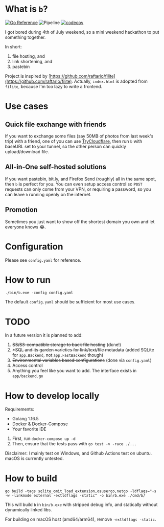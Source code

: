 # What is `b`?
[![Go Reference](https://pkg.go.dev/badge/github.com/zllovesuki/b.svg)](https://pkg.go.dev/github.com/zllovesuki/b) ![Pipeline](https://github.com/zllovesuki/b/actions/workflows/pipeline.yaml/badge.svg) [![codecov](https://codecov.io/gh/zllovesuki/b/branch/main/graph/badge.svg?token=LJHGK83MNI)](https://codecov.io/gh/zllovesuki/b)

I got bored during 4th of July weekend, so a mini weekend hackathon to put something together.

In short:

1. file hosting, and
2. link shortening, and
3. pastebin

Project is inspired by [https://github.com/raftario/filite](https://github.com/raftario/filite). Actually, `index.html` is adopted from `filite`, because I'm too lazy to write a frontend.

# Use cases

## Quick file exchange with friends

If you want to exchange some files (say 50MB of photos from last week's trip) with a friend, one of you can use [TryCloudflare](https://developers.cloudflare.com/cloudflare-one/connections/connect-apps/trycloudflare#using-trycloudflare), then run `b` with baseURL set to your tunnel, so the other person can quickly upload/download file.

## All-in-One self-hosted solutions

If you want pastebin, bit.ly, and Firefox Send (roughly) all in the same spot, then `b` is perfect for you. You can even setup access control so `POST` requests can only come from your VPN, or requiring a password, so you can leave `b` running openly on the internet.

## Promotion

Sometimes you just want to show off the shortest domain you own and let everyone knows 
😂.

# Configuration

Please see `config.yaml` for reference.

# How to run

`./bin/b.exe -config config.yaml`

The default `config.yaml` should be sufficient for most use cases.

# TODO

In a future version it is planned to add:

1. ~~S3/S3-compatible storage to back file hosting~~ (done!)
2. ~~*SQL and its garden varieties for link/text/file metadata~~ (added SQLite for `app.Backend`, not `app.FastBackend` though)
3. ~~Environmental variables based configurations~~ (done via `config.yaml`)
4. Access control
5. Anything you feel like you want to add. The interface exists in `app/backend.go`

# How to develop locally

Requirements:
- Golang 1.16.5
- Docker & Docker-Compose
- Your favorite IDE

1. First, run `docker-compose up -d`
2. Then, ensure that the tests pass with `go test -v -race ./...`

Disclaimer: I mainly test on Windows, and Github Actions test on ubuntu. macOS is currently untested.

# How to build

`go build -tags sqlite_omit_load_extension,osusergo,netgo -ldflags="-s -w -linkmode external -extldflags -static" -o bin/b.exe ./cmd/b/`

This will build `b` in `bin/b.exe` with stripped debug info, and statically without dynamically linked libs.

For building on macOS host (amd64/arm64), remove `-extldflags -static`.

